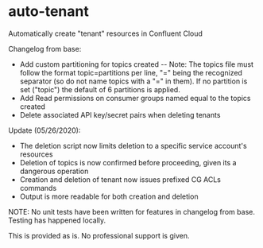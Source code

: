 # auto-tenant
Automatically create "tenant" resources in Confluent Cloud

Changelog from base:
- Add custom partitioning for topics created
-- Note: The topics file must follow the format topic=partitions per line, "=" being the recognized separator (so do not name topics with a "=" in them). If no partition is set ("topic") the default of 6 partitions is applied.
- Add Read permissions on consumer groups named equal to the topics created
- Delete associated API key/secret pairs when deleting tenants

Update (05/26/2020):
- The deletion script now limits deletion to a specific service account's resources
- Deletion of topics is now confirmed before proceeding, given its a dangerous operation
- Creation and deletion of tenant now issues prefixed CG ACLs commands
- Output is more readable for both creation and deletion


NOTE: No unit tests have been written for features in changelog from base. Testing has happened locally.

This is provided as is. No professional support is given.
